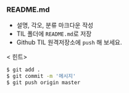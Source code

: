 ### README.md

- 설명, 각오, 분류 마크다운 작성 
- TIL 폴더에 `README.md`로 저장
- Github TIL 원격저장소에 `push` 해 보세요.

< 힌트>

```bash 
$ git add .
$ git commit -m '메시지'
$ git push origin master
```



